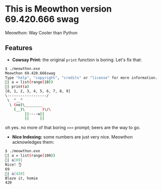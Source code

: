 This is Meowthon version 69.420.666 swag
====================================

Meowthon: Way Cooler than Python


## Features
- **Cowsay Print:** the original `print` function is boring. Let's fix that:

```bash
$ ./meowthon.exe
Meowthon 69.420.666swag
Type "help", "copyright", "credits" or "license" for more information.
🍺| a = list(range(10))
🍺| print(a)
[0, 1, 2, 3, 4, 5, 6, 7, 8, 9]
\------------------/
 \  ^__^
  \ (oo)\________
    (__)\        )\/\
         ||----w||
         ||     ||
```
oh yes. no more of that boring `>>>` prompt; beers are the way to go.

- **Nice Indexing:** some numbers are just very nice. Meowthon acknowledges them:
```bash
$ ./meowthon.exe
🍺| a = list(range(100))
🍺| a[69]
Nice! 👌
69
🍺| a[420]
Blaze it, homie
420
```

